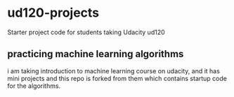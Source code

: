 ud120-projects
==============

Starter project code for students taking Udacity ud120


## practicing machine learning algorithms

i am taking introduction to machine learning course on udacity, and it has mini projects and this repo is forked from them which contains startup code for the algorithms. 
